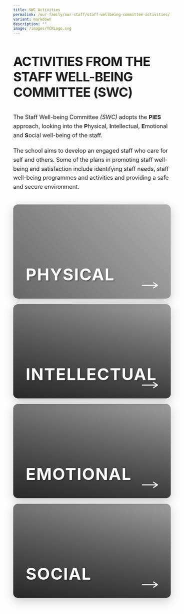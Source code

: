 ```yaml
---
title: SWC Activities
permalink: /our-family/our-staff/staff-wellbeing-committee-activities/
variant: markdown
description: ""
image: /images/YCKLogo.svg
---
```

<div class="yck-component">
    <div class="regular-flow">
            <h1>ACTIVITIES FROM THE STAFF WELL-BEING COMMITTEE (SWC) </h1>
            <p>The Staff Well-being Committee <i>(SWC)</i> adopts the <strong>PIES</strong> approach, looking into the <strong>P</strong>hysical, <strong>I</strong>ntellectual, <strong>E</strong>motional and <strong>S</strong>ocial well-being of the staff.</p> 
					<p>The school aims to develop an engaged staff who care for self and others. Some of the plans in promoting staff well-being and satisfaction include identifying staff needs, staff well-being programmes and activities and providing a safe and secure environment.</p>
    </div>
</div>
<div class="yck-component">
    <div id="physical" class="category-card">
        <div class="category-content">
            <h2 class="category-title">PHYSICAL</h2>
             <div class="arrow">
                    <svg viewBox="0 0 50 24">
                        <path d="M2 12h46M36 4l12 8-12 8"></path>
                    </svg>
                </div>
        </div>
    </div>
    <div id="intellectual" class="category-card">
        <div class="category-content">
            <h2 class="category-title">INTELLECTUAL</h2>
            <div class="arrow">
                    <svg viewBox="0 0 50 24"><path d="M2 12h46M36 4l12 8-12 8"></path></svg>
              </div>
        </div>
   </div>
   <div id="emotional" class="category-card">
        <div class="category-content">
            <h2 class="category-title">EMOTIONAL</h2>
            <div class="arrow">
                    <svg viewBox="0 0 50 24">
                        <path d="M2 12h46M36 4l12 8-12 8"></path>
                    </svg>
                </div>
        </div>
    </div>
    <div id="social" class="category-card">
        <div class="category-content">
            <h2 class="category-title">SOCIAL</h2>
            <div class="arrow">
                    <svg viewBox="0 0 50 24">
                        <path d="M2 12h46M36 4l12 8-12 8"></path>
                    </svg>
                </div>
        </div>
    </div>
</div>

<style>
/* ==========================================================================
   1. Global Styles & Resets
   ========================================================================== */

:root {
    --yck-text-line-height: 1.6em;
    --yck-heading-line-height: 1.2em;
    --yck-heading-letter-spacing: -0.02em;
    --yck-spacing-unit: 1em;
    --yck-box-shadow: 0 2px 4px rgba(0, 0, 0, 0.25);
    --yck-box-shadow1: 0 1px 2px rgba(0, 0, 0, 0.15);
    --yck-inset-shadow1: rgba(50, 50, 93, 0.25) 0px 30px 60px -12px inset, rgba(0, 0, 0, 0.3) 0px 18px 36px -18px inset;
    --yck-inset-shadow2: rgb(204, 219, 232) 3px 3px 6px 0px inset, rgba(255, 255, 255, 0.5) -3px -3px 6px 1px inset;
    --yck-transition-timing: cubic-bezier(0.4, 0, 0.2, 1);

    --yck-step--2: clamp(0.7813rem, 0.9263rem + -0.1872vw, 0.8889rem);
    --yck-step--1: clamp(0.9375rem, 1.0217rem + -0.1087vw, 1rem);
    --yck-step-0: clamp(1.125rem, 1.125rem + 0vw, 1.125rem);
    --yck-step-1: clamp(1.2656rem, 1.2363rem + 0.1467vw, 1.35rem);
    --yck-step-2: clamp(1.4238rem, 1.3556rem + 0.3412vw, 1.62rem);
    --yck-step-3: clamp(1.6018rem, 1.4828rem + 0.5951vw, 1.944rem);
    --yck-step-4: clamp(1.802rem, 1.6174rem + 0.9231vw, 2.3328rem);
    --yck-step-5: clamp(2.0273rem, 1.7587rem + 1.3427vw, 2.7994rem);

    --yck-space-s-xl: clamp(1em, 0.2143em + 3.9286vw, 3.5em);

    --font-system-ui: system-ui, sans-serif;
    --font-transitional: Charter, Bitstream Charter, Sitka Text, Cambria, serif;
    --font-old-style: Iowan Old Style, Palatino Linotype, URW Palladio L, P052, serif;
    --font-humanist: Seravek, Gill Sans Nova, Ubuntu, Calibri, DejaVu Sans, source-sans-pro, sans-serif;
    --font-geometric-humanist: Avenir, Montserrat, Corbel, URW Gothic, source-sans-pro, sans-serif;
    --font-classical-humanist: Optima, Candara, Noto Sans, source-sans-pro, sans-serif;
    --font-neo-grotesque: Inter, Roboto, Helvetica Neue, Arial Nova, Nimbus Sans, Arial, sans-serif;
    --font-monospace-slab-serif: Nimbus Mono PS, Courier New, monospace;
    --font-monospace-code: Dank Mono, Operator Mono, Inconsolata, Fira Mono, ui-monospace, SF Mono, Monaco, Droid Sans Mono, Source Code Pro, Cascadia Code, Menlo, Consolas, DejaVu Sans Mono, monospace;
    --font-industrial: Bahnschrift, DIN Alternate, Franklin Gothic Medium, Nimbus Sans Narrow, sans-serif-condensed, sans-serif;
    --font-rounded-sans: ui-rounded, Hiragino Maru Gothic ProN, Quicksand, Comfortaa, Manjari, Arial Rounded MT, Arial Rounded MT Bold, Calibri, source-sans-pro, sans-serif;
    --font-slab-serif: Rockwell, Rockwell Nova, Roboto Slab, DejaVu Serif, Sitka Small, serif;
    --font-antique: Superclarendon, Bookman Old Style, URW Bookman, URW Bookman L, Georgia Pro, Georgia, serif;
    --font-didone: Didot, Bodoni MT, Noto Serif Display, URW Palladio L, P052, Sylfaen, serif;
    --font-handwritten: Segoe Print, Bradley Hand, Chilanka, TSCu_Comic, casual, cursive;

    interpolate-size: allow-keywords;
    scroll-behavior: smooth;
    text-rendering: optimizeSpeed;
}

body {
    min-height: 100vh;
}

::selection {
    text-shadow: none;
    background: yellow;
}

audio,
canvas,
iframe,
img,
svg,
video {
    vertical-align: middle;
}

img {
    background-repeat: no-repeat;
    background-size: cover;
}

/* ==========================================================================
   2. Base Typography
   ========================================================================== */

.yck-component {
    line-height: var(--yck-text-line-height);
    letter-spacing: normal;
    font-size: var(--yck-step-0);
    margin-bottom: var(--yck-space-s-xl);
}

.yck-component h1,
.yck-component h2,
.yck-component h3,
.yck-component h4,
.yck-component h5,
.yck-component h6,
.yck-component p {
    overflow-wrap: break-word;
}

.yck-component h1,
.yck-component h2,
.yck-component h3,
.yck-component h4,
.yck-component h5,
.yck-component h6 {
    text-wrap: balance;
}

.yck-component p,
.yck-component ol,
.yck-component ul {
    text-wrap: pretty;
    margin-bottom: var(--yck-spacing-unit);
}

.yck-component p:last-child,
.yck-component ul li:last-child,
.yck-component ol li:last-child {
    margin-bottom: var(--yck-space-s-xl);
}

.yck-component .yck-h1,
.yck-component h1 {
    font-size: var(--yck-step-5);
    margin-bottom: var(--yck-spacing-unit);
    line-height: var(--yck-heading-line-height);
    letter-spacing: var(--yck-heading-letter-spacing);
}

.yck-component .yck-h2,
.yck-component h2 {
    font-size: var(--yck-step-4);
    margin-bottom: calc(var(--yck-spacing-unit) * 0.85);
    text-transform: capitalize;
    line-height: var(--yck-heading-line-height);
    letter-spacing: var(--yck-heading-letter-spacing);
}

.yck-component .yck-h3,
.yck-component h3 {
    font-size: var(--yck-step-3);
    margin-bottom: calc(var(--yck-spacing-unit) * 0.75);
    text-transform: capitalize;
    line-height: var(--yck-heading-line-height);
    letter-spacing: var(--yck-heading-letter-spacing);
}

.yck-component .yck-h4,
.yck-component h4 {
    font-size: var(--yck-step-2);
    margin-bottom: calc(var(--yck-spacing-unit) * 0.5);
    text-transform: capitalize;
    line-height: var(--yck-heading-line-height);
    letter-spacing: var(--yck-heading-letter-spacing);
}

.yck-component .yck-h5,
.yck-component h5 {
    font-size: var(--yck-step-1);
    margin-bottom: calc(var(--yck-spacing-unit) * 0.25);
    text-transform: uppercase;
    line-height: var(--yck-heading-line-height);
    letter-spacing: var(--yck-heading-letter-spacing);
}

.yck-component .yck-h6,
.yck-component h6 {
    font-size: var(--yck-step-0);
    margin-bottom: var(--yck-spacing-unit);
    text-transform: uppercase;
    line-height: var(--yck-heading-line-height);
    letter-spacing: var(--yck-heading-letter-spacing);
}

.yck-component hr,
hr {
    border: 1px dotted rgba(0, 0, 0, 0.25);
    margin-block: clamp(1rem, 2vw, 2.5rem);
}

.yck-component small,
small {
    font-size: var(--yck-step--2);
    line-height: var(--yck-spacing-unit);
}

.yck-component a {
    text-decoration: none;
    color: #e37f2a;
}

.yck-component a.text-link {
    position: relative;
    padding-bottom: 2px;
    text-decoration: none;
}

.yck-component a.text-link::after {
    content: " ";
    position: absolute;
    width: 0;
    height: 2px;
    bottom: 0;
    left: 0;
    background-color: currentColor;
    transition:
        width 1s cubic-bezier(0.25, 1, 0.5, 1),
        color 1.2s ease-out;
}

.yck-component a.text-link:hover::after {
    width: 100%;
    color: rgba(0, 122, 247, 0.25);
}

.yck-component a[target="_blank"]:not(.text-link):after {
    display: none;
    margin: 0;
    padding: 0;
}

.yck-component abbr,
abbr {
    text-decoration: underline dotted #2c6139;
    text-decoration-thickness: 2px;
    text-underline-offset: 3px;
    color: #2c6139;
    font-weight: 600;
    cursor: help;
}

.yck-component abbr:hover,
abbr:hover {
    color: #4e835b;
}

.yck-component .dropcap-title {
    font-size: var(--yck-step-1);
    /* Base font size for the heading */
    font-weight: normal;
    margin-bottom: 0.5em;
    color: #555;
}

/* This is the core magic for the dropcap */
.yck-component .dropcap-title::first-letter {
    float: left;
    font-size: calc(var(--yck-step-5)*1.65);
    /* The size of the dropcap relative to the heading's font size */
    font-weight: bold;
    font-style: oblique;
    font-family: var(--font-antique);
    line-height: 0.9;
    /* Pulls the rest of the text up vertically */
    padding-right: 0.18em;
    /* Adds a little space next to the letter */
    color: #4e835b;
    /* A distinct color for the dropcap */
}

/* ==========================================================================
   3. Layout Components
   ========================================================================== */

.yck-component .regular-flow>*+* {
    margin-top: 1.125em;
}

.yck-component .deadctr-container {
    display: grid;
    place-items: center;
    height: auto;
}

.yck-component .deadctr-content {
    padding: var(--yck-spacing-unit);
    margin: 0 auto;
    text-align: center;
}

.yck-component .col-container,
.yck-component .col3-container {
    width: 100%;
    max-width: 1000px;
    margin: 0 auto;
    column-count: 2;
    column-width: 55px;
    column-gap: 1.5em;
}

.yck-component .col3-container {
    columns: 3;
    column-width: 20ch;
    column-gap: 1.5em;
    column-rule-style: dotted;
    column-rule-width: 0.5px;
    column-rule-color: rgba(170, 170, 170, 0.75);
}

/* --- Flexbox Grid System --- */
.yck-component .yck-flexbox-grid {
    --yck-gap: 1em;
    display: flex;
    flex-wrap: wrap;
    list-style: none;
    gap: var(--yck-gap);
    padding: 0;
    margin-block: var(--yck-spacing-unit);
}

.yck-component .yck-flexbox-grid>* {
    flex-grow: 1;
    flex-shrink: 0;
    flex-basis: calc((100% - var(--yck-gap)) / 4);
    min-width: calc((100% - var(--yck-gap)) / 2);
    list-style: none;
}

.yck-component .yck-img-array {
    --yck-gap: 1.25rem;
    display: flex;
    flex-direction: row;
    align-items: flex-start;
    align-content: flex-start;
    justify-content: flex-start;
    flex-wrap: wrap;
    list-style: none;
    gap: var(--yck-gap);
    padding: 0;
    margin: 0;
}

.yck-component .yck-img-array>* {
    flex-grow: 1;
    flex-shrink: 0;
    flex-basis: calc((100% - var(--yck-gap)) / 6);
    min-width: 240px;
    list-style: none;
}

.masonry-container {
    column-count: 3;
    /* The number of columns you want */
    column-gap: 1rem;
    /* The space between columns */
}

.masonry-item {
    break-inside: avoid;
    margin-bottom: 1rem;
    display: inline-block;
    width: 100%;
}

.masonry-item img {
    width: 100%;
    height: auto;
    display: block;
}

/* ==========================================================================
   4. UI Components
   ========================================================================== */

/* --- Tables --- */
.yck-component .yck-table {
    border-collapse: collapse;
    width: 100%;
    min-width: 180px;
    max-width: 1000px;
    margin-top: 0.5em;
    margin-bottom: var(--yck-spacing-unit);
}

.yck-component .yck-th {
    background-color: #f2f2f2;
    text-align: left;
    border-bottom: 1px dotted #ddd;
    text-transform: uppercase;
    padding: calc(var(--yck-spacing-unit) * 0.75);
    font-weight: bold;
    font-size: var(--yck-step-0);
    line-height: 1.4;
    letter-spacing: 0.05em;
    vertical-align: top;
}

.yck-component .yck-th h4,
.yck-component .yck-th h5,
.yck-component .yck-th h6 {
    margin: 0 0 calc(var(--yck-spacing-unit) * 0.5) 0;
    text-wrap: balance;
    line-height: 1.3;
}

.yck-component .yck-td {
    border-bottom: 1px dotted #ddd;
    min-width: 120px;
    max-width: 100%;
    word-wrap: break-word;
    text-wrap: pretty;
    padding: calc(var(--yck-spacing-unit) * 0.75);
    vertical-align: top;
    font-size: var(--yck-step-0);
    line-height: 1.5;
}

.yck-component .yck-td>*,
.yck-component .yck-td p,
.yck-component .yck-td ul,
.yck-component .yck-td ol {
    margin-top: 0;
    margin-bottom: calc(var(--yck-spacing-unit) * 0.5);
}

.yck-component .yck-td ul,
.yck-component .yck-td ol {
    padding-left: calc(var(--yck-spacing-unit) * 1.5);
}

.yck-component .yck-td li {
    margin-bottom: calc(var(--yck-spacing-unit) * 0.25);
    line-height: inherit;
}

.yck-component .yck-td>*:last-child,
.yck-component .yck-td>p:last-child,
.yck-component .yck-td>ul:last-child,
.yck-component .yck-td>ol:last-child {
    margin-bottom: calc(var(--yck-spacing-unit) * 0.75);
}

.yck-component .yck-td ul:last-child li:last-child,
.yck-component .yck-td ol:last-child li:last-child {
    margin-bottom: calc(var(--yck-spacing-unit) * 0.25);
}

.yck-component .yck-table tbody tr:last-child .yck-td>*:last-child {
    margin-bottom: var(--yck-spacing-unit);
}

.yck-component .yck-table tbody tr:nth-child(even) {
    background-color: #fafafa;
}

/* --- Video Containers --- */
.yck-component .video-container {
    position: relative;
    width: 100%;
    padding-bottom: 56.25%;
    height: 0;
    overflow: hidden;
    margin-bottom: var(--yck-spacing-unit);
}

.yck-component .video-container iframe,
.yck-component .video-container object,
.yck-component .video-container embed {
    position: absolute;
    top: 0;
    left: 0;
    width: 100%;
    height: 100%;
}

.yck-component .widescreentv {
    aspect-ratio: 16/9;
    width: 100%;
}

.yck-component .tallscreentv {
    aspect-ratio: 9/16;
    width: 100%;
}

.yck-component .sdtv {
    aspect-ratio: 4/3;
    width: 100%;
}

/* --- Isomer Cards --- */
.yck-component .isomer-card,
.yck-component .column {
    break-inside: avoid;
    page-break-inside: avoid;
    padding: 20px;
    border-radius: 5px;
    box-shadow: var(--yck-box-shadow1);
}

.yck-component .column {
    margin-bottom: var(--yck-spacing-unit);
}

.yck-component .column ul,
.yck-component .column ol {
    list-style: none;
    line-height: 1.5em;
    margin: 0;
    padding: 0;
}

.yck-component .column ul li {
    margin-inline: 1em;
    padding-left: 1rem;
    border-bottom: 1px dotted rgba(0, 0, 0, 0.05);
}

.yck-component .isomer-card {
    text-decoration: none;
    margin: 0 auto;
    padding: 0;
    border: 1px solid rgba(224, 224, 224, 0.15);
    border-radius: 8px;
    overflow: hidden;
    transition:
        transform 0.8s var(--yck-transition-timing),
        box-shadow 0.8s var(--yck-transition-timing),
        background-color 0.5s ease;
}

.yck-component .isomer-card:hover {
    transform: translateY(-5px);
    box-shadow: var(--yck-box-shadow);
}

.yck-component .isomer-card:hover .isomer-card-body .isomer-card-link {
    color: #e37f2a;
}

.yck-component .isomer-card:has(img) {
    filter: brightness(100%);
    background-color: #fff;
    transition: filter 0.5s ease;
}

.yck-component .isomer-card:has(img):hover {
    filter: brightness(90%);
    background-color: #fefefe;
}

.yck-component .isomer-card .isomer-card-image {
    width: 100%;
    object-fit: cover;
}

.yck-component .isomer-card .isomer-card-body {
    padding: var(--yck-spacing-unit);
}

.yck-component .isomer-card .isomer-card-body .isomer-card-title {
    color: #4a4a4a;
    font-weight: 700;
    font-size: var(--yck-step-1);
    overflow-wrap: break-word;
    text-wrap: balance;
}

.yck-component .isomer-card .isomer-card-body .isomer-card-description {
    color: #383838;
    font-size: var(--yck-step-0);
}

.yck-component .isomer-card .isomer-card-body .isomer-card-link {
    font-size: var(--yck-step-0);
    text-decoration: underline;
    color: #e37f2a;
    display: inline-block;
    margin-top: 0.5rem;
}

.yck-component .isomer-card .isomer-card-body .isomer-card-title:has(+ .isomer-card-description) {
    margin-bottom: 0.75rem;
}

.yck-component .isomer-card .isomer-card-body .isomer-card-title:has(+ .isomer-card-link),
.yck-component .isomer-card .isomer-card-body .isomer-card-description:has(+ .isomer-card-link) {
    margin-bottom: 1rem;
}

/* --- Blockquotes & Figures --- */
.yck-component blockquote {
    position: relative;
    padding: 25px 35px;
    background-color: white;
    border-radius: 5px;
    box-shadow: var(--yck-box-shadow);
    margin-left: 0;
    margin-right: 0;
}

.yck-component blockquote>p,
.yck-component blockquote>div {
    color: #ff6b6b;
    font-style: italic;
    font-size: var(--yck-step-1);
    line-height: 1.5;
    margin: 0;
}

.yck-component blockquote::before {
    content: '"';
    position: absolute;
    top: 25px;
    left: 10px;
    color: #ff6b6b;
    font-size: 60px;
    font-family: Georgia, serif;
    opacity: 0.3;
}

.yck-component cite {
    display: block;
    margin-top: var(--yck-spacing-unit);
    font-size: var(--yck-step--1);
    font-style: italic;
    color: #555;
    text-align: right;
}

.yck-component figure,
.yck-component .figure {
    display: flex;
    flex-flow: column;
    max-width: 100%;
    margin: 0;
    padding: 0;
}

.yck-component figure img,
.yck-component .figure img {
    border-radius: 8px;
    box-shadow: var(--yck-box-shadow);
    margin-bottom: var(--yck-spacing-unit);
}

.yck-component figcaption {
    background-color: rgba(255, 255, 255, 0.55);
    color: #333;
    font: italic var(--yck-step--1) sans-serif;
    margin: 0;
    padding: 5px;
    text-align: center;
}

/* --- Integrated Navigation Bar Styles --- */
.yck-component .yck-nav-bar>* {
    margin: 0 auto;
    padding: 0;
}

.yck-component .yck-nav-bar ul {
    display: grid;
    grid-template-columns: repeat(auto-fit, minmax(200px, 1fr));
    list-style: none;
    background-color: #ffffff;
    border-radius: 0.75rem;
    box-shadow: var(--yck-inset-shadow2);

    justify-content: space-evenly;
    align-content: start;
    justify-items: center;
    align-items: start;
}

.yck-component .yck-nav-bar a {
    display: block;
    text-decoration: none;
    font-family: sans-serif;
    font-weight: 500;
    font-size: var(--yck-step-0);
    transition: all 0.3s var(--yck-transition-timing);
    margin: calc(var(--yck-spacing-unit) * 0.1);
    padding: 1rem;
    border-radius: 0.5rem;
    text-align: center;
    text-wrap: balance;
    overflow-wrap: break-word;
    color: #4a5568;
    position: relative;
}

.yck-component .yck-nav-bar a::after {
    content: '';
    position: absolute;
    width: 0;
    height: 2px;
    bottom: 10px;
    left: 50%;
    transform: translateX(-50%);
    background-color: #4299e1;
    /* Added background-color to the transition for the color fade effect */
    transition: width 0.7s var(--yck-transition-timing), background-color 0.7s var(--yck-transition-timing);
}


.yck-component .yck-nav-bar a.active {
    color: #2b6cb0;
}

.yck-component .yck-nav-bar a.active::after {
    width: 60%;
    background-color: #4299e1;
}


.yck-component .yck-nav-bar a:hover {
    color: #e37f2a;
}

.yck-component .yck-nav-bar a:hover::after {
    background-color: #e37f2a;
    width: 60%;
}



/* --- Buttons --- */
.yck-component .button-container {
    margin: 0;
    padding: 0;
    display: flex;
    text-align: center;
    width: 100%;
    justify-content: flex-end;
    align-items: flex-end;
}

.yck-component .button {
    background-color: #e37f2a;
    color: #fff;
    font-size: var(--yck-step-0);
    font-weight: 900;
    margin: 1rem;
    padding: 0.65rem;
    border-radius: 50px;
    box-shadow:
        0 10px 15px -3px rgba(0, 0, 0, 0.15),
        0 4px 6px -2px rgba(0, 0, 0, 0.05);
    transition: all 0.35s ease-in-out;
    border: none;
    cursor: pointer;
    text-decoration: none;
    display: inline-block;
}

.yck-component .button:hover {
    text-decoration: none;
    background-color: #fabe64;
    color: #fff;
    box-shadow:
        0 20px 25px -6px rgba(0, 0, 0, 0.12),
        0 10px 10px -5px rgba(0, 0, 0, 0.04);
    transform: scale(1.05);
}

.yck-component .button:focus {
    outline: none;
    box-shadow: 0 0 0 4px rgba(250, 190, 60, 0.5);
}

.yck-component .truncate {
    display: block;
    white-space: nowrap;
    overflow: hidden;
    text-overflow: ellipsis;
}

/* From Uiverse.io by vinodjangid07 */
.yck-component .buttontotop {
    width: 50px;
    height: 50px;
    border-radius: 50%;
    background-color: #e37f2a;
    border: none;
    font-weight: 600;
    display: flex;
    align-items: center;
    justify-content: center;
    box-shadow: 0px 0px 0px 4px rgba(250, 190, 60, 0.5);
    cursor: pointer;
    transition-duration: 0.3s;
    overflow: hidden;
    position: relative;
}

.yck-component .svgIcon {
    width: 12px;
    transition-duration: 0.3s;
}

.yck-component .svgIcon path {
    fill: white;
}

.yck-component .buttontotop:hover {
    width: 140px;
    border-radius: 50px;
    transition-duration: 0.3s;
    background-color: #fabe64;
    align-items: center;
}

.yck-component .buttontotop:hover .svgIcon {
    /* width: 20px; */
    transition-duration: 0.3s;
    transform: translateY(-200%);
}

.yck-component .buttontotop::before {
    position: absolute;
    bottom: -20px;
    content: "Back to Top";
    color: white;
    /* transition-duration: .3s; */
    font-size: 0px;
}

.yck-component .buttontotop:hover::before {
    font-size: var(--yck-step-0);
    opacity: 1;
    bottom: unset;
    /* transform: translateY(-30px); */
    transition-duration: 0.3s;
}


/* --- Backdrop --- */
.yck-component .backdrop {
    position: absolute;
    inset: 0;
    height: 200%;
    border-radius: 4px;
    background: hsl(0deg 0% 100% / 0.1);
    pointer-events: none;
    backdrop-filter: blur(16px);
    mask-image: linear-gradient(to bottom,
        black 0,
        black 50%,
        transparent 50%);
}

.yck-component .backdrop-edge {
    --thickness: 6px;
    position: absolute;
    inset: 0;
    height: 100%;
    transform: translateY(100%);
    background: hsl(0deg 0% 100% / 0.1);
    backdrop-filter: blur(8px) brightness(120%);
    pointer-events: none;
    mask-image: linear-gradient(to bottom,
        black 0,
        black var(--thickness),
        transparent var(--thickness));
}

/* ==========================================================================
   5. Animations & Transitions
   ========================================================================== */

.ken-burns-container {
    max-width: 100%;
    overflow: hidden;
    position: relative;
    border-radius: 8px;
}

.ken-burns-image {
    width: 100%;
    height: 100%;
    object-fit: cover;
    animation: kenBurns 35s ease-in-out infinite alternate;
}

.fade-in {
    animation: fade-in 1s ease-in-out both;
}

@keyframes kenBurns {
    from {
        transform: scale(1);
    }

    to {
        transform: scale(1.35);
    }
}

@-webkit-keyframes fade-in {
    0% {
        opacity: 0;
    }

    100% {
        opacity: 1;
    }
}

@keyframes fade-in {
    0% {
        opacity: 0;
    }

    100% {
        opacity: 1;
    }
}

@-webkit-keyframes fade-out {
    0% {
        opacity: 1;
    }

    100% {
        opacity: 0;
    }
}

@keyframes fade-out {
    0% {
        opacity: 1;
    }

    100% {
        opacity: 0;
    }
}

@keyframes fade-in-bottom {
    from {
        opacity: 0;
        transform: translateY(10vh);
    }

    to {
        opacity: 1;
        transform: translateY(0);
    }
}

/* ==========================================================================
   6. Accessibility & Media Queries
   ========================================================================== */

@media (max-width: 1000px) {
    .yck-component .yck-flexbox-grid>* {
        flex-basis: 100%;
    }
}

@media (max-width: 768px) {
    .yck-component .yck-table {
        font-size: calc(var(--yck-step-0) * 0.9);
    }

    .yck-component .yck-th,
    .yck-component .yck-td {
        padding: calc(var(--yck-spacing-unit) * 0.5);
    }
}

@media (max-width: 600px) {
    .yck-component .yck-flex-grid>* {
        flex-basis: auto;
    }
}

/* Default for mobile (1 column) */
.masonry-container {
    column-count: 1;
    column-gap: 1rem;
}

/* Tablet (2 columns) */
@media (min-width: 640px) {
    .masonry-container {
        column-count: 2;
    }
}

/* Desktop (3 columns) */
@media (min-width: 1024px) {
    .masonry-container {
        column-count: 3;
    }
}

@supports (content-visibility: auto) {
    details {
        content-visibility: auto;
    }
}

@supports (animation-timeline: view()) {

    .yck-component figure,
    .yck-component .carousel,
    .yck-component .masonry-container .masonry-item,
    .yck-component .yck-img-array,
    .yck-component .isomer-card-grid {
        animation: fade-in-bottom ease both;
        animation-timeline: view();
        animation-range: entry 25% cover 50%;
    }
}

/* Basic carousel styling */
.yck-component .carousel {
    width: 100%;
    height: 55vh;
    /* 50% of the viewport height */
    overflow: hidden;
    position: relative;
    display: flex;
    justify-content: center;
    align-items: center;
    scroll-snap-type: x mandatory;
}

.yck-component .carousel-images {
    display: flex;
    width: 300%;
    /* Changed from 400% to accommodate the extra image */
    animation: scroller 20s infinite alternate ease-in-out;
    /* Increased duration to 40s for smoother transition */
}


/* Keyframe animation for 7 images */
@keyframes scroller {

    0%,
    25% {
        transform: translate3d(0, 0, 0);
        /* Show the 1st image */
        opacity: 1;
    }

    25%,
    50% {
        transform: translate3d(-100%, 0, 0);
        /* Show the 2nd image */
        opacity: 1;
    }

    50%,
    75% {
        transform: translate3d(-200%, 0, 0);
        /* Show the 3rd image */
        opacity: 1;
    }

    75%,
    100% {
        transform: translate3d(-300%, 0, 0);
        /* Show the 4th image */
        opacity: 1;
    }

}

.yck-component .carousel:hover .carousel-images {
    animation-play-state: paused;
}

.yck-component .carousel-images img {
    scroll-snap-align: center;
    /*padding-left: 20px;
    padding-right: 20px;*/
    max-width: 100%;
    /* This ensures each image takes up the full width of the carousel */
    height: 100%;
    object-fit: cover;
    flex-shrink: 0;
    /* Prevents the images from shrinking */
}

/* --- Details Summary --- */
.yck-component details {
    overflow: hidden;
    border-radius: 10px;
    background-color: #fff;
    transition: box-shadow 0.5s ease-out;
}

.yck-component details[open] {
    /* Shadow applied to the whole container when open */
    box-shadow: var(--yck-inset-shadow2);
}

.yck-component details * {
    margin: 0 !important;
}

.yck-component details>ul {
    list-style: none;
}

.yck-component summary {
    position: relative;
    padding: 1rem 3rem 1rem 1.5rem;
    list-style-position: outside;
    cursor: pointer;
    user-select: none;
    outline: none;
    font-size: var(--yck-step-1);
    font-weight: 500;
    transition: background-color 0.5s ease-in;
}

.yck-component summary:hover {
    background-color: rgba(0, 0, 0, 0.03);
    box-shadow: var(--yck-box-shadow1);
}

.yck-component summary::marker {
    content: '';
}

.yck-component summary::after {
    content: "+";
    position: absolute;
    font-size: var(--yck-step-2);
    line-height: 1;
    right: 1rem;
    top: 50%;
    transform: translateY(-50%) rotate(0deg);
    transition: transform 0.65s cubic-bezier(0.25, 1, 0.5, 1);
}

.yck-component details[open]>summary::after {
    transform: translateY(-50%) rotate(135deg);
}

.yck-component details>*:not(summary) {
    padding: 1rem 1.5rem 1.5rem 1.5rem;
    animation: fade-in 0.5s ease 0.5s;
    animation-fill-mode: both;
}

@keyframes fade-in {
    from {
        opacity: 0;
        transform: translateY(-10px);
    }

    to {
        opacity: 1;
        transform: translateY(0);
    }
}

/* Main container for the entire organizational chart */
.org-chart {
    display: flex;
    flex-direction: column;
    align-items: center;
    width: 100%;
    max-width: 1600px;
    /* Allows for a wider chart */
}

/* Styling for major section titles like "School Leaders" */
.section-title {
    font-size: var(--yck-step-2);
    font-weight: bold;
    margin-top: 30px;
    margin-bottom: 20px;
    color: #222;
    border-bottom: 3px solid #555;
    padding-bottom: 8px;
    width: 100%;
    text-align: center;
}

/* Container for a group of people, e.g., all school leaders */
.person-container {
    display: flex;
    justify-content: center;
    flex-wrap: wrap;
    width: 100%;
    margin-bottom: 25px;
    position: relative;
    /* Needed for the pseudo-element connector line */
}

/* A simple vertical line connecting a section title to its content below */
.person-container::before {
    content: '';
    position: absolute;
    top: -15px;
    /* Positioned just below the title */
    left: 50%;
    transform: translateX(-50%);
    width: 2px;
    height: 15px;
    background-color: #777;
}

/* Styling for department and staff group containers */
.department,
.staff-group {
    width: 100%;
    margin-bottom: 30px;
    padding: 15px;
    border: 1px solid #d0d0d0;
    border-radius: 8px;
    background-color: #fdfdfd;
    box-shadow: 0 2px 4px rgba(0, 0, 0, 0.05);
}

/* Titles for individual departments or non-teaching staff groups */
.department-name,
.group-name {
    font-size: var(--yck-step-1);
    font-weight: bold;
    color: #333;
    margin-bottom: 15px;
    text-align: center;
    border-bottom: 1px dashed #aaa;
    padding-bottom: 10px;
}

/* Grid layout for displaying people within a department or group */
.people-grid {
    display: flex;
    flex-wrap: wrap;
    justify-content: center;
    gap: 10px;
    /* Provides spacing between individual person cards */
}

/* Individual card for each person */
.person {
    background-color: #fff;
    border: 1px solid #ccc;
    border-radius: 6px;
    padding: 10px 15px;
    margin: 5px;
    text-align: center;
    min-width: 25ch;
    max-width: 50ch;
    box-shadow: 1px 1px 3px rgba(0, 0, 0, 0.1);
    flex-grow: 1;
    /* Prevents cards from growing to fill space */
    flex-shrink: 0;
    /* Prevents cards from shrinking */
    flex-basis: calc(20% - 10px);
    /* Aims for 5 cards per row, adjusting for gap */
}

/* Name of the person */
.person-name {
    font-size: var(--yck-step-0);
    font-weight: bold;
    margin-bottom: 4px;
    color: #333;
}

/* Title/role of the person */
.person-title {
    font-size: calc(var(--yck-step-0)*0.85);
    color: #555;
    margin-bottom: 8px;
    /* Add some space before the details tag */
}

.person details {
    font-size: calc(var(--yck-step-0)*0.8);
    cursor: pointer;
}

/* --- Tier-Specific Styling --- */

/* Special styling for school leader cards */
.school-leaders .person {
    background-color: #e0eafc;
    border-color: #abc4ff;
    flex-basis: calc(33% - 20px);
    /* Aims for 3 leaders per row */
}

/* Special styling for key personnel cards */
.key-personnel .person {
    background-color: #dcf0dc;
    border-color: #a0c0a0;
    flex-basis: calc(33.33% - 10px);
    /* Aims for 3 per row */
}

/* Styling for teaching staff cards within departments */
.department .person {
    background-color: #fff5e6;
    border-color: #ffd5ab;
    flex-basis: calc(25% - 10px);
    /* Aims for 4 per row */
}

/* Styling for non-teaching staff cards within groups */
.staff-group .person {
    background-color: #e6f2ff;
    border-color: #adccef;
    flex-basis: calc(25% - 10px);
    /* Aims for 4 per row */
}

/* --- Responsive Adjustments for Different Screen Sizes --- */

@media (max-width: 1200px) {
    .person {
        flex-basis: calc(25% - 10px);
        /* 4 cards per row */
    }

    .school-leaders .person {
        flex-basis: calc(50% - 20px);
        /* 2 leader cards per row */
    }
}

@media (max-width: 900px) {
    .person {
        flex-basis: calc(33.33% - 10px);
        /* 3 cards per row */
    }
}

@media (max-width: 600px) {
    .person {
        flex-basis: calc(50% - 10px);
        /* 2 cards per row */
    }

    .department-name,
    .group-name {
        font-size: var(--yck-step-0);
    }

    .section-title {
        font-size: var(--yck-step-1);
    }
}

@media (max-width: 400px) {
    .person {
        flex-basis: calc(100% - 10px);
        /* 1 card per row */
    }
}

.yck-component .category-card {
            position: relative;
            height: 300px;
            border-radius: 15px;
            overflow: hidden;
            cursor: pointer;
            transition: transform 0.3s ease, box-shadow 0.3s ease;
            box-shadow: 0 10px 30px rgba(0, 0, 0, 0.2);
	margin-bottom: var(--yck-spacing-unit);
        }

        .yck-component .category-card:hover {
            transform: translateY(-5px);
            box-shadow: 0 20px 40px rgba(0, 0, 0, 0.3);
        }

        .yck-component .category-card::before {
            content: '';
            position: absolute;
            top: 0;
            left: 0;
            right: 0;
            bottom: 0;
            background: linear-gradient(45deg, rgba(0, 0, 0, 0.6), rgba(0, 0, 0, 0.3));
            z-index: 1;
        }


#physical {
    background: #ffffff
        url("https://www.yiochukangsec.moe.edu.sg/images/Our%20Family/Staff/SWC%20Activities/Physical/OliveRun_3a.jpg");
   background-size: cover; 
	background-position: center; 
	background-repeat: no-repeat;
}

#intellectual {
    background: linear-gradient(rgba(0, 0, 0, 0.1), rgba(0, 0, 0, 0.6)),
        url('https://staging-lite.d3o5f2eggdqz6.amplifyapp.com/images/Our%20Family/Staff/SWC%20Activities/Intellectual/i3c_sm.jpg');
    background-size: cover;
    background-position: center;
}

#emotional {
    background: linear-gradient(rgba(0, 0, 0, 0.1), rgba(0, 0, 0, 0.6)),
        url('https://staging-lite.d3o5f2eggdqz6.amplifyapp.com/images/Our%20Family/Staff/SWC%20Activities/Emotional/e6_yellow_sm.jpg');
    background-size: cover;
    background-position: center;
}

#social {
    background: linear-gradient(rgba(0, 0, 0, 0.1), rgba(0, 0, 0, 0.6)),
        url('https://staging-lite.d3o5f2eggdqz6.amplifyapp.com/images/Our%20Family/Staff/SWC%20Activities/Social/2025_durians_kiwi01.jpg');
    background-size: cover;
    background-position: center;
}

 .yck-component .category-content {
            position: relative;
            z-index: 2;
            height: 100%;
            display: flex;
            align-items: flex-end;
            padding: 0 40px 0px 40px;
            color: white;
        }

        .yck-component .category-title {
            font-size: 5.5vmin;
            font-weight: bold;
            text-transform: uppercase;
            letter-spacing: 2px;
            text-shadow: 2px 2px 4px rgba(0, 0, 0, 0.5);
        }

     .yck-component .arrow {
            position: absolute;
            right: 40px;
            bottom: 30px;
            transition: all 0.4s cubic-bezier(0.25, 0.46, 0.45, 0.94);
        }

      .yck-component .arrow svg {
						width: 5.5vmin;
            height: calc(5.5vmin * 0.48);
            fill: none;
            stroke: white;
            stroke-width: 3;
            stroke-linecap: round;
            stroke-linejoin: round;
            transition: all 0.4s cubic-bezier(0.25, 0.46, 0.45, 0.94);
        }

      .yck-component .category-card:hover .arrow {
            transform: translateX(15px);
        }

        .yck-component .category-card:hover .arrow svg {
            stroke: rgba(255, 255, 255, 0.9);
            transform: scale(1.1);
        }
</style>